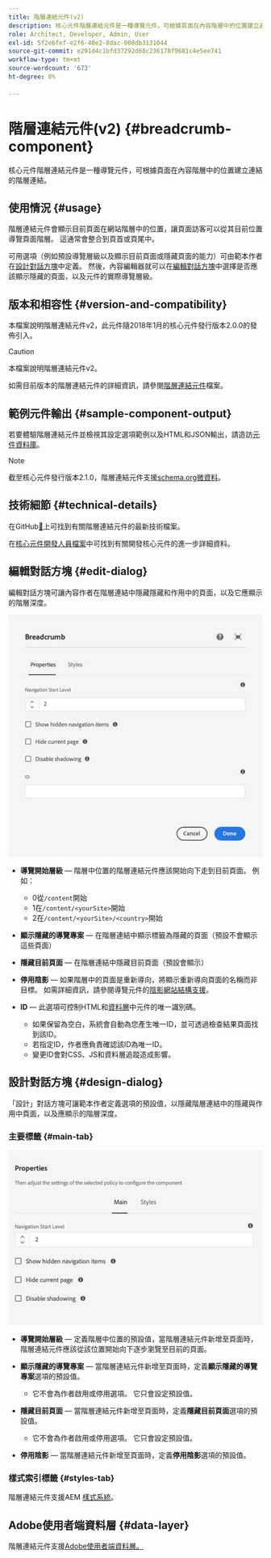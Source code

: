 ```yaml
---
title: 階層連結元件(v2)
description: 核心元件階層連結元件是一種導覽元件，可根據頁面在內容階層中的位置建立連結的階層連結。
role: Architect, Developer, Admin, User
exl-id: 5f2e6fef-e2f6-48e2-8dac-008db3131044
source-git-commit: e291d4c1bfd37292d68c236178f9681c4e5ee741
workflow-type: tm+mt
source-wordcount: '673'
ht-degree: 0%

---
```


# 階層連結元件(v2) {#breadcrumb-component}

核心元件階層連結元件是一種導覽元件，可根據頁面在內容階層中的位置建立連結的階層連結。

## 使用情況 {#usage}

階層連結元件會顯示目前頁面在網站階層中的位置，讓頁面訪客可以從其目前位置導覽頁面階層。 這通常會整合到頁首或頁尾中。

可用選項（例如預設導覽層級以及顯示目前頁面或隱藏頁面的能力）可由範本作者在[設計對話方塊](#design-dialog)中定義。 然後，內容編輯器就可以在[編輯對話方塊](#edit-dialog)中選擇是否應該顯示隱藏的頁面，以及元件的實際導覽層級。

## 版本和相容性 {#version-and-compatibility}

本檔案說明階層連結元件v2，此元件隨2018年1月的核心元件發行版本2.0.0的發佈引入。

>[!CAUTION]
>
>本檔案說明階層連結元件v2。
>
>如需目前版本的階層連結元件的詳細資訊，請參閱[階層連結元件](/help/components/breadcrumb.md)檔案。

## 範例元件輸出 {#sample-component-output}

若要體驗階層連結元件並檢視其設定選項範例以及HTML和JSON輸出，請造訪[元件資料庫](https://adobe.com/go/aem_cmp_library_breadcrumb_tw)。

>[!NOTE]
>
>截至核心元件發行版本2.1.0，階層連結元件支援[schema.org微資料](https://schema.org/BreadcrumbList)。

## 技術細節 {#technical-details}

在GitHub[&#128279;](https://adobe.com/go/aem_cmp_tech_breadcrumb_v2_tw)上可找到有關階層連結元件的最新技術檔案。

在[核心元件開發人員檔案](/help/developing/overview.md)中可找到有關開發核心元件的進一步詳細資料。

## 編輯對話方塊 {#edit-dialog}

編輯對話方塊可讓內容作者在階層連結中隱藏隱藏和作用中的頁面，以及它應顯示的階層深度。

![階層連結元件編輯對話方塊](/help/assets/breadcrumb-edit.png)

* **導覽開始層級** — 階層中位置的階層連結元件應該開始向下走到目前頁面。 例如：

   * 0從`/content`開始
   * 1在`/content/<yourSite>`開始
   * 2在`/content/<yourSite>/<country>`開始

* **顯示隱藏的導覽專案** — 在階層連結中顯示標籤為隱藏的頁面（預設不會顯示這些頁面）
* **隱藏目前頁面** — 在階層連結中隱藏目前頁面（預設會顯示）
* **停用陰影** — 如果階層中的頁面是重新導向，將顯示重新導向頁面的名稱而非目標。 如需詳細資訊，請參閱導覽元件的[陰影網站結構支援](../v1/navigation.md#shadow-structure)。
* **ID** — 此選項可控制HTML和[資料層](/help/developing/data-layer/overview.md)中元件的唯一識別碼。
   * 如果保留為空白，系統會自動為您產生唯一ID，並可透過檢查結果頁面找到該ID。
   * 若指定ID，作者應負責確認該ID為唯一ID。
   * 變更ID會對CSS、JS和資料層追蹤造成影響。

## 設計對話方塊 {#design-dialog}

「設計」對話方塊可讓範本作者定義選項的預設值，以隱藏階層連結中的隱藏與作用中頁面，以及應顯示的階層深度。

### 主要標籤 {#main-tab}

![](/help/assets/breadcrumb-design.png)

* **導覽開始層級** — 定義階層中位置的預設值，當階層連結元件新增至頁面時，階層連結元件應該從該位置開始向下逐步瀏覽至目前的頁面。
* **顯示隱藏的導覽專案** — 當階層連結元件新增至頁面時，定義&#x200B;**顯示隱藏的導覽專案**&#x200B;選項的預設值。

   * 它不會為作者啟用或停用選項。 它只會設定預設值。

* **隱藏目前頁面** — 當階層連結元件新增至頁面時，定義&#x200B;**隱藏目前頁面**&#x200B;選項的預設值。

   * 它不會為作者啟用或停用選項。 它只會設定預設值。

* **停用陰影** — 當階層連結元件新增至頁面時，定義&#x200B;**停用陰影**&#x200B;選項的預設值。

### 樣式索引標籤 {#styles-tab}

階層連結元件支援AEM [樣式系統](/help/get-started/authoring.md#component-styling)。

## Adobe使用者端資料層 {#data-layer}

階層連結元件支援[Adobe使用者端資料層。](/help/developing/data-layer/overview.md)
